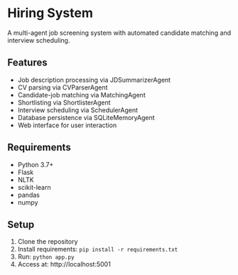 # Hiring System

A multi-agent job screening system with automated candidate matching and interview scheduling.

## Features

- Job description processing via JDSummarizerAgent
- CV parsing via CVParserAgent
- Candidate-job matching via MatchingAgent
- Shortlisting via ShortlisterAgent
- Interview scheduling via SchedulerAgent
- Database persistence via SQLiteMemoryAgent
- Web interface for user interaction

## Requirements

- Python 3.7+
- Flask
- NLTK
- scikit-learn
- pandas
- numpy

## Setup

1. Clone the repository
2. Install requirements: `pip install -r requirements.txt`
3. Run: `python app.py`
4. Access at: http://localhost:5001
